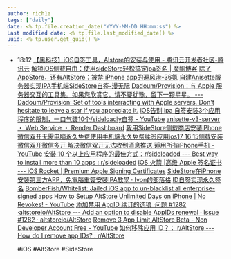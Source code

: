 ```yaml
---
author: rich1e
tags: ["daily"]
date: <% tp.file.creation_date("YYYY-MM-DD HH:mm:ss") %>
Last modified date: <% tp.file.last_modified_date() %>
uuid: <% tp.user.get_guid() %>
---
```


- 18:12 
  [【黑科技】iOS自签工具，Alstore的安装与使用 - 腾讯云开发者社区-腾讯云](https://cloud.tencent.com/developer/news/1010797)
  [解锁iOS侧载自由：使用sideStore轻松搞定ipa签名 | 魔帆博客](https://www.morfans.cn/archives/3458)
  [除了AppStore，还有AltStore：被禁 iPhone app的避风港-36氪](https://36kr.com/p/1740433620741765)
  [自建Anisette服务器实现IPA手机端SideStore自签-漫无际](https://www.manwuji.com/4362.html)
  [Dadoum/Provision：与 Apple 服务器交互的工具集。如果您欣赏它，请不要犹豫，留下一颗星星。 --- Dadoum/Provision: Set of tools interracting with Apple servers. Don't hesitate to leave a star if you appreciate it.](https://github.com/Dadoum/Provision)
  [iOS告别 ipa 自签安装3个应用程序的限制，一口气装10个/sideloadly自签 - YouTube](https://www.youtube.com/watch?v=1hAx_MdQC7U&ab_channel=%E5%87%B8%E6%B8%B8Club)
  [anisette-v3-server ・ Web Service ・ Render Dashboard](https://dashboard.render.com/web/srv-cqc9na88fa8c73clo0dg/deploys/dep-cqc9nb08fa8c73clo0r0)
  [我用SideStore侧载商店安装iPhone微信双开无需电脑永久免费使用手机端永久免费续签应用ios17 16 15侧载安装微信双开微信多开 解决微信双开无法收到消息推送 适用所有iPhone手机 - YouTube](https://www.youtube.com/watch?v=7eDwBL-Nbnk&ab_channel=%E5%B7%A5%E5%8C%A0%E5%85%88%E6%A3%AE)
  [安装 10 个以上应用程序的最佳方式：r/sideloaded --- Best way to install more than 10 apps : r/sideloaded](https://www.reddit.com/r/sideloaded/comments/11chb5g/best_way_to_install_more_than_10_apps/)
  [iOS 火箭 |高级 Apple 签名证书 --- iOS Rocket | Premium Apple Signing Certificates](https://iosrocket.com/)
  [SideStore在iPhone安裝第三方APP，免電腦重簽安裝IPA教學 · Ivon的部落格](https://ivonblog.com/posts/ios-sidestore/)
  [ID自签实现永久签名](https://minifans.iosfans.club/archives/idsign)
  [BomberFish/Whitelist: Jailed iOS app to un-blacklist all enterprise-signed apps](https://github.com/BomberFish/Whitelist)
  [How to Setup AltStore Unlimited Days on iPhone | No Revokes! - YouTube](https://www.youtube.com/watch?v=GHjT3rzHwaI&ab_channel=iSolution)
  [添加禁用 AppID 续订的选项 ·问题 #1282 ·altstoreio/AltStore --- Add an option to disable AppIDs renewal · Issue #1282 · altstoreio/AltStore](https://github.com/altstoreio/AltStore/issues/1282)
  [Remove 3 App Limit AltStore Beta - Non Developer Account Free - YouTube](https://www.youtube.com/watch?v=MVC2fCmfXUs&ab_channel=NextSolution)
  [如何移除应用 ID？： r/AltStore --- How do I remove app IDs? : r/AltStore](https://www.reddit.com/r/AltStore/comments/fze78p/how_do_i_remove_app_ids/)
  
  #iOS #AltStore #SideStore  